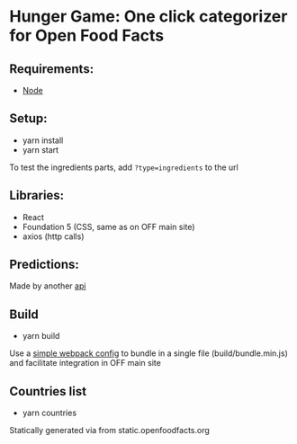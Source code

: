 # Hunger Game: One click categorizer for Open Food Facts

## Requirements:

- [Node](https://nodejs.org)

## Setup:

- yarn install
- yarn start

To test the ingredients parts, add `?type=ingredients` to the url

## Libraries:

- React
- Foundation 5 (CSS, same as on OFF main site)
- axios (http calls)

## Predictions:

Made by another [api](http://robotoff.bournhonesque.eu/api/v1/categories/predictions)

## Build

- yarn build

Use a [simple webpack config](https://github.com/facebook/create-react-app/issues/3365#issuecomment-376546407) to bundle in a single file (build/bundle.min.js) and facilitate integration in OFF main site

## Countries list

- yarn countries

Statically generated via from static.openfoodfacts.org
